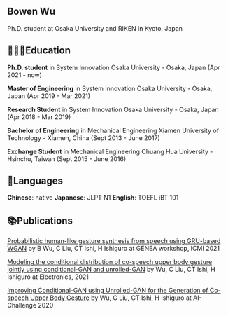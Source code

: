 ## Bowen Wu
Ph.D. student at Osaka University and RIKEN in Kyoto, Japan

## 👩🏼‍🎓Education
**Ph.D. student** in System Innovation
Osaka University - Osaka, Japan (Apr 2021 - now)

**Master of Engineering** in System Innovation
Osaka University - Osaka, Japan (Apr 2019 - Mar 2021)

**Research Student** in System Innovation
Osaka University - Osaka, Japan (Apr 2018 - Mar 2019)

**Bachelor of Engineering** in Mechanical Engineering
Xiamen University of Technology - Xiamen, China (Sept 2013 - June 2017)

**Exchange Student** in Mechanical Engineering
Chuang Hua University - Hsinchu, Taiwan (Sept 2015 - June 2016)

## 💬Languages
**Chinese**: native
**Japanese**: JLPT N1
**English**: TOEFL iBT 101

## 📚Publications
[Probabilistic human-like gesture synthesis from speech using GRU-based WGAN](https://scholar.google.com/citations?view_op=view_citation&hl=en&user=nLqUb5oAAAAJ&citation_for_view=nLqUb5oAAAAJ:9yKSN-GCB0IC) by B Wu, C Liu, CT Ishi, H Ishiguro at GENEA workshop, ICMI 2021

[Modeling the conditional distribution of co-speech upper body gesture jointly using conditional-GAN and unrolled-GAN](https://scholar.google.com/citations?view_op=view_citation&hl=en&user=nLqUb5oAAAAJ&citation_for_view=nLqUb5oAAAAJ:u-x6o8ySG0sC) by Wu, C Liu, CT Ishi, H Ishiguro at Electronics, 2021

[Improving Conditional-GAN using Unrolled-GAN for the Generation of Co-speech Upper Body Gesture](https://scholar.google.com/citations?view_op=view_citation&hl=en&user=nLqUb5oAAAAJ&citation_for_view=nLqUb5oAAAAJ:u5HHmVD_uO8C) by Wu, C Liu, CT Ishi, H Ishiguro at AI-Challenge 2020
